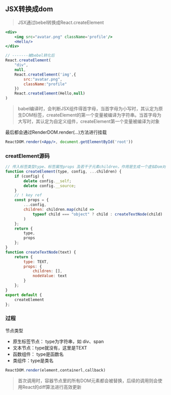 ## JSX转换成dom
> JSX通过bebel转换成React.createElement

```jsx
<div>
    <img src="avatar.png" className='profile'/>
    <Hello/>
</div>

// -------被bebel转化后
React.createElement(
    "div",
    null,
    React.createElement('img',{
        src:"avatar.png",
        className:"profile"
    })
    React.createElement(Hello,null)
)
```
> babel编译时，会判断JSX组件得首字母，当首字母为小写时，其认定为原生DOM标签，createElement的第一个变量被编译为字符串。当首字母为大写时，其认定为自定义组件，createElement第一个变量被编译为对象


最后都会通过RenderDOM.render(...)方法进行挂载
```jsx
ReactDOM.render(<App/>, document.getElementById('root'))
```

### creatElement源码
```jsx
// 传入标签类型type、标签属性props 及若干子元素children，作用是生成一个虚拟Dom对象
function createElement(type, config, ...children) {
    if (config) {
        delete config.__self;
        delete config.__source;
    }
    // ! key ref
    const props = {
        ...config,
        children: children.map(child =>
            typeof child === "object" ? child : createTextNode(child)
        )
    };
    return {
        type,
        props
    };
}
function createTextNode(text) {
    return {
        type: TEXT,
        props: {
            children: [],
            nodeValue: text
        }
    };
}
export default {
    createElement
};
```

### 过程
节点类型
- 原生标签节点： type为字符串，如 div、span
- 文本节点：type就没有，这里是TEXT
- 函数组件： type是函数名
- 类组件：type是类名

```jsx
ReactDOM.render(element,containerl,callback)
```

> 首次调用时，容器节点里的所有DOM元素都会被替换，后续的调用则会使用React的diff算法进行高效更新

